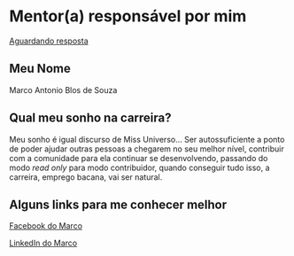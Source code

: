 # Mentor(a) responsável por mim

[Aguardando resposta](https://github.com/training-center/mentoria/issues/100)

## Meu Nome

Marco Antonio Blos de Souza

## Qual meu sonho na carreira?

Meu sonho é igual discurso de Miss Universo... Ser autossuficiente a ponto de poder ajudar outras pessoas a chegarem no seu melhor nível, contribuir com a comunidade para ela continuar se desenvolvendo, passando do modo _read only_ para modo contribuidor, quando conseguir tudo isso, a carreira, emprego bacana, vai ser natural.

## Alguns links para me conhecer melhor

[Facebook do Marco](https://pt-br.facebook.com/people/Marco-Antonio/1394020870)

[LinkedIn do Marco](https://www.linkedin.com/in/marco-antonio-blos-de-souza-09471645?trk=nav_responsive_tab_profile_pic)
